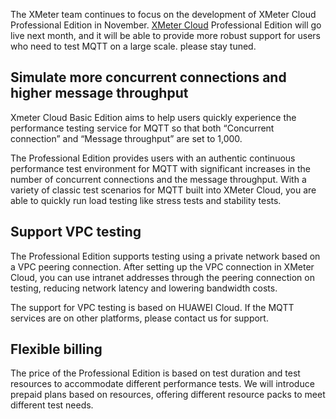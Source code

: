 The XMeter team continues to focus on the development of XMeter Cloud Professional Edition in November. [XMeter Cloud](https://www.emqx.com/en/products/xmeter) Professional Edition will go live next month, and it will be able to provide more robust support for users who need to test MQTT on a large scale. please stay tuned.

## Simulate more concurrent connections and higher message throughput

Xmeter Cloud Basic Edition aims to help users quickly experience the performance testing service for MQTT so that both “Concurrent connection” and “Message throughput” are set to 1,000.

The Professional Edition provides users with an authentic continuous performance test environment for MQTT with significant increases in the number of concurrent connections and the message throughput. With a variety of classic test scenarios for MQTT built into XMeter Cloud, you are able to quickly run load testing like stress tests and stability tests.

## Support VPC testing

The Professional Edition supports testing using a private network based on a VPC peering connection. After setting up the VPC connection in XMeter Cloud, you can use intranet addresses through the peering connection on testing, reducing network latency and lowering bandwidth costs.

The support for VPC testing is based on HUAWEI Cloud. If the MQTT services are on other platforms, please contact us for support.

## Flexible billing

The price of the Professional Edition is based on test duration and test resources to accommodate different performance tests. We will introduce prepaid plans based on resources, offering different resource packs to meet different test needs.
